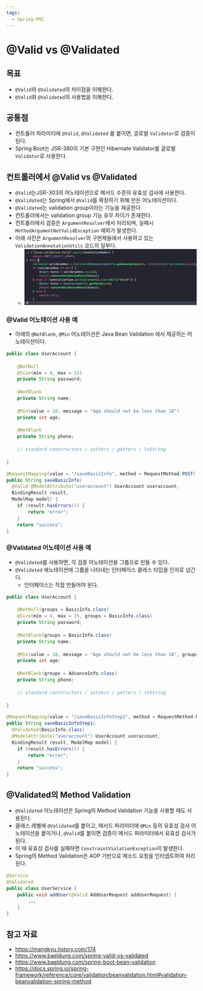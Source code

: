 ```yaml
---
tags:
  - Spring-MVC
---
```

# @Valid vs @Validated

## 목표

- `@Valid`와 `@Validated`의 차이점을 이해한다.
- `@Valid`와 `@Validated`의 사용법을 이해한다.

## 공통점

- 컨트롤러 파라미터에 `@Valid`, `@Validated` 를 붙이면, 글로벌 `Validator`로 검증이 된다.
- Spring Boot는 JSR-380의 기본 구현인 Hibernate Validator를 글로벌 `Validator`로 사용한다.

## 컨트롤러에서 @Valid vs @Validated

- `@Valid`는JSR-303의 어노테이션으로 메서드 수준의 유효성 검사에 사용한다.
- `@Validated`는 Spring에서 `@Valid`를 확장하기 위해 만든 어노테이션이다.
- `@Validated`는 validation group이라는 기능을 제공한다.
- 컨트롤러에서는 validation group 기능 유무 차이가 존재한다.
- 컨트롤러에서 검증은 `ArgumentResolver`에서 처리되며, 실패시 `MethodArgumentNotValidException` 예외가 발생한다.
- 아래 사진은 `ArgumentResolver`의 구현체들에서 사용하고 있는 `ValidationAnnotationUtils` 코드의 일부다.
	- ![](assets/Pasted%20image%2020230731225149.png)

### @Valid 어노테이션 사용 예

- 아래의 `@NotBlank`, `@Min` 어노테이션은 Java Bean Validation 에서 제공하는 어노테이션이다.

```java
public class UserAccount {
    
    @NotNull
    @Size(min = 4, max = 15)
    private String password;
 
    @NotBlank
    private String name;
 
    @Min(value = 18, message = "Age should not be less than 18")
    private int age;
 
    @NotBlank
    private String phone;
    
    // standard constructors / setters / getters / toString   
    
}
```

```java
@RequestMapping(value = "/saveBasicInfo", method = RequestMethod.POST)
public String saveBasicInfo(
  @Valid @ModelAttribute("useraccount") UserAccount useraccount, 
  BindingResult result, 
  ModelMap model) {
    if (result.hasErrors()) {
        return "error";
    }
    return "success";
}
```

### @Validated 어노테이션 사용 예

- `@Validated`를 사용하면, 각 검증 어노테이션을 그룹으로 만들 수 있다.
- `@Validated` 애노테이션에 그룹을 나타내는 인터페이스 클래스 타입을 인자로 넘긴다.
	- 인터페이스는 직접 만들어야 된다.

```java
public class UserAccount {
    
    @NotNull(groups = BasicInfo.class)
    @Size(min = 4, max = 15, groups = BasicInfo.class)
    private String password;
 
    @NotBlank(groups = BasicInfo.class)
    private String name;
 
    @Min(value = 18, message = "Age should not be less than 18", groups = AdvanceInfo.class)
    private int age;
 
    @NotBlank(groups = AdvanceInfo.class)
    private String phone;
    
    // standard constructors / setters / getters / toString   
    
}
```

```java
@RequestMapping(value = "/saveBasicInfoStep1", method = RequestMethod.POST)
public String saveBasicInfoStep1(
  @Validated(BasicInfo.class) 
  @ModelAttribute("useraccount") UserAccount useraccount, 
  BindingResult result, ModelMap model) {
    if (result.hasErrors()) {
        return "error";
    }
    return "success";
}
```

## @Validated의 Method Validation

- `@Validated` 어노테이션은 Spring의 Method Validation 기능을 사용할 때도 사용된다.
- 클래스 레벨에 `@Validated`를 붙이고, 메서드 파라미터에 `@Min` 등의 유효성 검사 어노테이션을 붙이거나, `@Valid`를 붙이면 검증이 메서드 파라미터에서 유효성 검사가 된다.
- 이 때 유효성 검사를 실패하면 `ConstraintViolationException`이 발생한다.
- Spring의 Method Validation은 AOP 기반으로 메소드 요청을 인터셉트하여 처리된다.

```java
@Service 
@Validated 
public class UserService { 
	public void addUser(@Valid AddUserRequest addUserRequest) { 
		... 
	} 
}
```

## 참고 자료

- https://mangkyu.tistory.com/174
- https://www.baeldung.com/spring-valid-vs-validated
- https://www.baeldung.com/spring-boot-bean-validation
- https://docs.spring.io/spring-framework/reference/core/validation/beanvalidation.html#validation-beanvalidation-spring-method